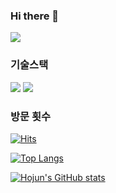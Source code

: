 ### Hi there 👋

<a href="버튼을 눌렀을 때 이동할 링크" target="_blank"><img src="https://img.shields.io/appveyor/build/HJ/Test"/></a>

<!--
**tea-lemon-balm/tea-lemon-balm** is a ✨ _special_ ✨ repository because its `README.md` (this file) appears on your GitHub profile.

Here are some ideas to get you started:

- 🔭 I’m currently working on ...
- 🌱 I’m currently learning ...
- 👯 I’m looking to collaborate on ...
- 🤔 I’m looking for help with ...
- 💬 Ask me about ...
- 📫 How to reach me: ...
- 😄 Pronouns: ...
- ⚡ Fun fact: ...
-->
### 기술스택
<img src="https://img.shields.io/badge/javascript-F7DF1E?style=for-the-badge&logo=javascript&logoColor=black">
<img src="https://img.shields.io/badge/express-000000?style=for-the-badge&logo=express&logoColor=#000000">

### 방문 횟수
[![Hits](https://hits.seeyoufarm.com/api/count/incr/badge.svg?url=https%3A%2F%2Fgithub.com%2Ftea-lemon-balm&count_bg=%2379C83D&title_bg=%23555555&icon=&icon_color=%23E7E7E7&title=hits&edge_flat=true)](https://hits.seeyoufarm.com)

[![Top Langs](https://github-readme-stats.vercel.app/api/top-langs/?username=tea-lemon-balm&layout=compact)](https://github.com/anuraghazra/github-readme-stats)

[![Hojun's GitHub stats](https://github-readme-stats.vercel.app/api?username=tea-lemon-balm&theme=radical)](https://github.com/anuraghazra/github-readme-stats)
